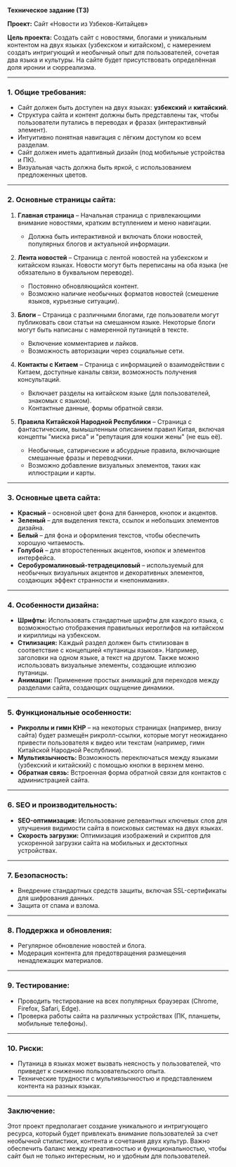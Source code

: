 **Техническое задание (ТЗ)**

**Проект:** Сайт «Новости из Узбеков-Китайцев»

**Цель проекта:** Создать сайт с новостями, блогами и уникальным контентом на двух языках (узбекском и китайском), с намерением создать интригующий и необычный опыт для пользователей, сочетая два языка и культуры. На сайте будет присутствовать определённая доля иронии и сюрреализма.

---

### 1. **Общие требования:**
- Сайт должен быть доступен на двух языках: **узбекский** и **китайский**.
- Структура сайта и контент должны быть представлены так, чтобы пользователи путались в переводах и фразах (интерактивный элемент).
- Интуитивно понятная навигация с лёгким доступом ко всем разделам.
- Сайт должен иметь адаптивный дизайн (под мобильные устройства и ПК).
- Визуальная часть должна быть яркой, с использованием предложенных цветов.

---

### 2. **Основные страницы сайта:**
1. **Главная страница** – Начальная страница с привлекающими внимание новостями, кратким вступлением и меню навигации.
   - Должна быть интерактивной и включать блоки новостей, популярных блогов и актуальной информации.

2. **Лента новостей** – Страница с лентой новостей на узбекском и китайском языках. Новости могут быть переписаны на оба языка (не обязательно в буквальном переводе).
   - Постоянно обновляющийся контент.
   - Возможно наличие необычных форматов новостей (смешение языков, курьезные ситуации).
   
3. **Блоги** – Страница с различными блогами, где пользователи могут публиковать свои статьи на смешанном языке. Некоторые блоги могут быть написаны с намеренной путаницей в тексте.
   - Включение комментариев и лайков.
   - Возможность авторизации через социальные сети.

4. **Контакты с Китаем** – Страница с информацией о взаимодействии с Китаем, доступные каналы связи, возможность получения консультаций.
   - Включает разделы на китайском языке (для пользователей, знакомых с языком).
   - Контактные данные, формы обратной связи.

5. **Правила Китайской Народной Республики** – Страница с фантастическим, вымышленным описанием правил Китая, включая концепты "миска риса" и "репутация для кошки жены" (не ешь её).
   - Необычные, сатирические и абсурдные правила, включающие смешанные фразы и переводчики.
   - Возможно добавление визуальных элементов, таких как иллюстрации и карты.

---

### 3. **Основные цвета сайта:**
- **Красный** – основной цвет фона для баннеров, кнопок и акцентов.
- **Зеленый** – для выделения текста, ссылок и небольших элементов дизайна.
- **Белый** – для фона и оформления текстов, чтобы обеспечить хорошую читаемость.
- **Голубой** – для второстепенных акцентов, кнопок и элементов интерфейса.
- **Серобуромалиновый-тетрадециловый** – используемый для необычных визуальных акцентов и декоративных элементов, создающих эффект странности и «непонимания».

---

### 4. **Особенности дизайна:**
- **Шрифты:** Использовать стандартные шрифты для каждого языка, с возможностью отображения правильных иероглифов на китайском и кириллицы на узбекском.
- **Стилизация:** Каждый раздел должен быть стилизован в соответствие с концепцией «путаницы языков». Например, заголовки на одном языке, а текст на другом. Также можно использовать визуальные элементы, создающие иллюзию путаницы.
- **Анимации:** Применение простых анимаций для переходов между разделами сайта, создающих ощущение динамики.

---

### 5. **Функциональные особенности:**
- **Рикроллы и гимн КНР** – на некоторых страницах (например, внизу сайта) будет размещён рикролл-ссылки, которые могут неожиданно привести пользователя к видео или текстам (например, гимн Китайской Народной Республики).
- **Мультиязычность:** Возможность переключаться между языками (узбекский и китайский) с помощью кнопки в верхнем меню.
- **Обратная связь:** Встроенная форма обратной связи для контактов с администрацией сайта.

---

### 6. **SEO и производительность:**
- **SEO-оптимизация:** Использование релевантных ключевых слов для улучшения видимости сайта в поисковых системах на двух языках.
- **Скорость загрузки:** Оптимизация изображений и скриптов для ускоренной загрузки сайта на мобильных и десктопных устройствах.

---

### 7. **Безопасность:**
- Внедрение стандартных средств защиты, включая SSL-сертификаты для шифрования данных.
- Защита от спама и взлома.

---

### 8. **Поддержка и обновления:**
- Регулярное обновление новостей и блога.
- Модерация контента для предотвращения размещения ненадлежащих материалов.

---

### 9. **Тестирование:**
- Проводить тестирование на всех популярных браузерах (Chrome, Firefox, Safari, Edge).
- Проверка работы сайта на различных устройствах (ПК, планшеты, мобильные телефоны).

---

### 10. **Риски:**
- Путаница в языках может вызвать неясность у пользователей, что приведет к снижению пользовательского опыта.
- Технические трудности с мультиязычностью и представлением контента на разных языках.

---

### Заключение:
Этот проект предполагает создание уникального и интригующего ресурса, который будет привлекать внимание пользователей за счет необычной стилистики, контента и сочетания двух культур. Важно обеспечить баланс между креативностью и функциональностью, чтобы сайт был не только интересным, но и удобным для пользователей.
